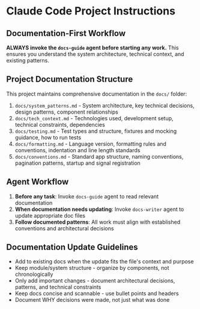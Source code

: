 # Claude Code Project Instructions

## Documentation-First Workflow

**ALWAYS invoke the `docs-guide` agent before starting any work.** This ensures you understand the system architecture, technical context, and existing patterns.

## Project Documentation Structure

This project maintains comprehensive documentation in the `docs/` folder:

1. `docs/system_patterns.md` - System architecture, key technical decisions, design patterns, component relationships
2. `docs/tech_context.md` - Technologies used, development setup, technical constraints, dependencies
3. `docs/testing.md` - Test types and structure, fixtures and mocking guidance, how to run tests
4. `docs/formatting.md` - Language version, formatting rules and conventions, indentation and line length standards
5. `docs/conventions.md` - Standard app structure, naming conventions, pagination patterns, startup and signal registration

## Agent Workflow

1. **Before any task**: Invoke `docs-guide` agent to read relevant documentation
2. **When documentation needs updating**: Invoke `docs-writer` agent to update appropriate doc files
3. **Follow documented patterns**: All work must align with established conventions and architectural decisions

## Documentation Update Guidelines

- Add to existing docs when the update fits the file's context and purpose
- Keep module/system structure - organize by components, not chronologically
- Only add important changes - document architectural decisions, patterns, and technical constraints
- Keep docs concise and scannable - use bullet points and headers
- Document WHY decisions were made, not just what was done
